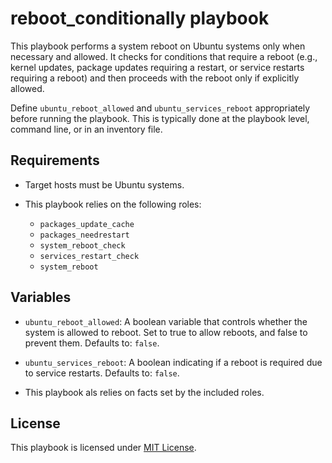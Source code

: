 # reboot_conditionally playbook

This playbook performs a system reboot on Ubuntu systems only when necessary and allowed. It checks for conditions that require a reboot (e.g., kernel updates, package updates requiring a restart, or service restarts requiring a reboot) and then proceeds with the reboot only if explicitly allowed.

Define `ubuntu_reboot_allowed` and `ubuntu_services_reboot` appropriately before running the playbook. This is typically done at the playbook level, command line, or in an inventory file.

## Requirements

- Target hosts must be Ubuntu systems.

- This playbook relies on the following roles:
  - `packages_update_cache`
  - `packages_needrestart`
  - `system_reboot_check`
  - `services_restart_check`
  - `system_reboot`

## Variables

- `ubuntu_reboot_allowed`: A boolean variable that controls whether the system is allowed to reboot. Set to true to allow reboots, and false to prevent them. Defaults to: `false`.

- `ubuntu_services_reboot`: A boolean indicating if a reboot is required due to service restarts. Defaults to: `false`.

- This playbook als relies on facts set by the included roles.

## License

This playbook is licensed under [MIT License](https://opensource.org/licenses/MIT).
